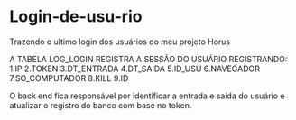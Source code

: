# Login-de-usu-rio
Trazendo o ultimo login dos usuários do meu projeto Horus

A TABELA LOG_LOGIN REGISTRA A SESSÃO DO USUÁRIO REGISTRANDO:
  1.IP
  2.TOKEN
  3.DT_ENTRADA
  4.DT_SAIDA
  5.ID_USU
  6.NAVEGADOR
  7.SO_COMPUTADOR
  8.KILL
  9.ID

  O back end fica responsável por identificar a entrada e saida do usuário e atualizar o registro do banco com base no token.
  
  
